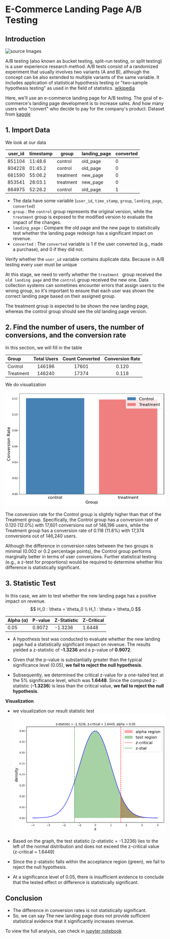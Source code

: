 # E-Commerce Landing Page A/B Testing

## Introduction

![source Images](https://www.leadpages.com/_next/image?url=https%3A%2F%2Fcdn.sanity.io%2Fimages%2F1ux2e04i%2Fproduction%2Ffd589b7e2d13df423596040b64792a6767bebe5e-1580x828.png%3Fauto%3Dformat&w=1080&q=75)

A/B testing (also known as bucket testing, split-run testing, or split testing) is a user experience research method. A/B tests consist of a randomized experiment that usually involves two variants (A and B), although the concept can be also extended to multiple variants of the same variable. It includes application of statistical hypothesis testing or "two-sample hypothesis testing" as used in the field of statistics. [wikipedia](https://en.wikipedia.org/wiki/A/B_testing)

Here, we'll use an e-commerce landing page for A/B testing. The goal of e-commerce's landing page development is to increase sales. And how many users who "convert" who decide to pay for the company's product. Dataset from [kaggle](https://www.kaggle.com/datasets/putdejudomthai/ecommerce-ab-testing-2022-dataset1)

## 1. Import Data

We look at our data

| user_id | timestamp | group     | landing_page | converted |
|---------|-----------|-----------|--------------|-----------|
| 851104  | 11:48.6   | control   | old_page     | 0         |
| 804228  | 01:45.2   | control   | old_page     | 0         |
| 661590  | 55:06.2   | treatment | new_page     | 0         |
| 853541  | 28:03.1   | treatment | new_page     | 0         |
| 864975  | 52:26.2   | control   | old_page     | 1         |

- The data have some variable (`user_id`, `time_stamp`, `group`, `landing_page`, `converted`)
- `group` : the `control` group represents the original version, while the `treatment` group is exposed to the modified version to evaluate the impact of the changes.
- `landing_page` :  Compare the old page and the new page to statistically test whether the landing page redesign has a significant impact on revenue.
- `converted` : The `converted` variable is 1 if the user converted (e.g., made a purchase), and 0 if they did not.

Verify whether the `user_id` variable contains duplicate data. Because in A/B testing every user must be unique

At this stage, we need to verify whether the `treatment ` group received the `old landing page` and the `control` group received the new one. Data collection systems can sometimes encounter errors that assign users to the wrong group, so it's important to ensure that each user was shown the correct landing page based on their assigned group.

The treatment group is expected to be shown the new landing page, whereas the control group should see the old landing page version.


## 2. Find the number of users, the number of conversions, and the conversion rate

In this section, we will fill in the table

<center>

|Group|Total Users|Count Converted|Conversion Rate|
|:--|:--:|:--:|:--:|
|Control|146196|17601|0.120|
|Treatment|146240|17374|0.118|

</center>

We do visualization

![visual](picture\1.png)

The conversion rate for the Control group is slightly higher than that of the Treatment group. Specifically, the Control group has a conversion rate of 0.120 (12.0%) with 17,601 conversions out of 146,196 users, while the Treatment group has a conversion rate of 0.118 (11.8%) with 17,374 conversions out of 146,240 users.

Although the difference in conversion rates between the two groups is minimal (0.002 or 0.2 percentage points), the Control group performs marginally better in terms of user conversions. Further statistical testing (e.g., a z-test for proportions) would be required to determine whether this difference is statistically significant.

## 3. Statistic Test
In this case, we aim to test whether the new landing page has a positive impact on revenue.
$$
H_0 : \theta = \theta_0 \\
H_1 : \theta > \theta_0
$$

<center>

| Alpha (α) | P-value | Z-Statistic | Z-Critical |
|-----------|---------|-------------|------------|
|   0.05    | 0.9072  |  -1.3236    |  1.6448    |

</center>

- A hypothesis test was conducted to evaluate whether the new landing page had a statistically significant impact on revenue.
The results yielded a z-statistic of **-1.3236** and a p-value of **0.9072**.

- Given that the p-value is substantially greater than the typical significance level (0.05), **we fail to reject the null hypothesis**.

- Subsequently, we determined the critical z-value for a one-tailed test at the 5% significance level, which was **1.6448**.
Since the computed z-statistic (**-1.3236**) is less than the critical value, **we fail to reject the null hypothesis**.

**Visualization**

- we visualization our result statistic test
![chart](picture\2.png)

- Based on the graph, the test statistic (z-statistic = -1.3236) lies to the left of the normal distribution and does not exceed the z-critical value (z-critical = 1.6449)
- Since the z-statistic falls within the acceptance region (green), we fail to reject the null hypothesis.
- At a significance level of 0.05, there is insufficient evidence to conclude that the tested effect or difference is statistically significant.

## Conclusion
- The difference in conversion rates is not statistically significant.
- So, we can say The new landing page does not provide sufficient statistical evidence that it significantly increases revenue.

To view the full analysis, can check in [jupyter notebook](D:\Output\Python\ecommerce_ab_testing_2022_dataset1\ab_testing.ipynb)
